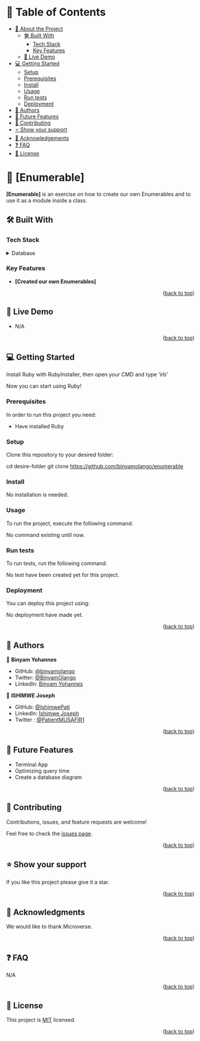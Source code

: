 <a name="readme-top"></a>

# 📗 Table of Contents

- [📖 About the Project](#about-project)
  - [🛠 Built With](#built-with)
    - [Tech Stack](#tech-stack)
    - [Key Features](#key-features)
  - [🚀 Live Demo](#live-demo)
- [💻 Getting Started](#getting-started)
  - [Setup](#setup)
  - [Prerequisites](#prerequisites)
  - [Install](#install)
  - [Usage](#usage)
  - [Run tests](#run-tests)
  - [Deployment](#triangular_flag_on_post-deployment)
- [👥 Authors](#authors)
- [🔭 Future Features](#future-features)
- [🤝 Contributing](#contributing)
- [⭐️ Show your support](#support)
- [🙏 Acknowledgements](#acknowledgements)
- [❓ FAQ](#faq)
- [📝 License](#license)

# 📖 [Enumerable] <a name="about-project"></a>

**[Enumerable]** is an exercise on how to create our own Enumerables and to use it as a module inside a class.

## 🛠 Built With <a name="built-with"></a>

### Tech Stack <a name="tech-stack"></a>

<details>
<summary>Database</summary>
  <ul>
    <li><a href="https://www.ruby-lang.org/en/">Ruby</a></li>
  </ul>
</details>

### Key Features <a name="key-features"></a>

- **[Created our own Enumerables]**

<p align="right">(<a href="#readme-top">back to top</a>)</p>

## 🚀 Live Demo <a name="live-demo"></a>

- N/A

<p align="right">(<a href="#readme-top">back to top</a>)</p>


## 💻 Getting Started <a name="getting-started"></a>

Install Ruby with RubyInstaller, then open your CMD and type 'irb'

Now you can start using Ruby!

### Prerequisites

In order to run this project you need:

- Have installed Ruby

### Setup

Clone this repository to your desired folder:

  cd desire-folder
  git clone https://github.com/binyamolango/enumerable

### Install

No installation is needed.

### Usage

To run the project, execute the following command:

No command existing until now.

### Run tests

To run tests, run the following command:

No test have been created yet for this project.

### Deployment

You can deploy this project using:

No deployment have made yet.

<p align="right">(<a href="#readme-top">back to top</a>)</p>


## 👥 Authors <a name="authors"></a>

👤 **Binyam Yohannes**

- GitHub: [@binyamolango ](https://github.com/binyamolango)
- Twitter: [@BinyamOlango](https://twitter.com/BinyamOlango)
- LinkedIn: [Binyam Yohannes](https://www.linkedin.com/in/binyamyohannes/)

👤 **ISHIMWE Joseph**

- GitHub: [@IshimwePati](https://github.com/ishimwepati)
- LinkedIn: [Ishimwe Joseph](https://www.linkedin.com/in/ishimwe-joseph-patient-0537b4155/)
- Twitter : [@PatientMUSAFIR1](https://twitter.com/PatientMusafir1)

<p align="right">(<a href="#readme-top">back to top</a>)</p>


## 🔭 Future Features <a name="future-features"></a>

- Terminal App
- Optimizing query time
- Create a database diagram

<p align="right">(<a href="#readme-top">back to top</a>)</p>


## 🤝 Contributing <a name="contributing"></a>

Contributions, issues, and feature requests are welcome!

Feel free to check the [issues page]().

<p align="right">(<a href="#readme-top">back to top</a>)</p>

## ⭐️ Show your support <a name="support"></a>

If you like this project please give it a star.

<p align="right">(<a href="#readme-top">back to top</a>)</p>


## 🙏 Acknowledgments <a name="acknowledgements"></a>

We would like to thank Microverse.

<p align="right">(<a href="#readme-top">back to top</a>)</p>


## ❓ FAQ <a name="faq"></a>

N/A

<p align="right">(<a href="#readme-top">back to top</a>)</p>


## 📝 License <a name="license"></a>

This project is [MIT](https://github.com/binyamolango/morsecode/blob/dev/LICENSE) licensed.

<p align="right">(<a href="#readme-top">back to top</a>)</p>
